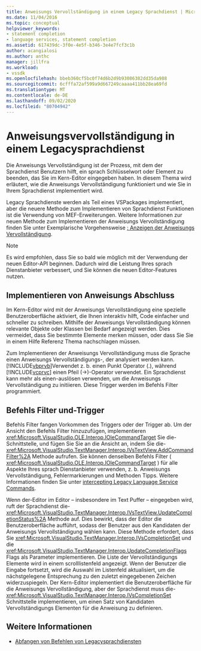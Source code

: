 ```yaml
---
title: Anweisungs Vervollständigung in einem Legacy Sprachdienst | Microsoft-Dokumentation
ms.date: 11/04/2016
ms.topic: conceptual
helpviewer_keywords:
- statement completion
- language services, statement completion
ms.assetid: 617439dc-3f0e-4e5f-b346-3e4e7fcf3c1b
author: acangialosi
ms.author: anthc
manager: jillfra
ms.workload:
- vssdk
ms.openlocfilehash: bbeb360cf5bc0f74d6b2d9b93086382dd35da988
ms.sourcegitcommit: 6cfffa72af599a9d667249caaaa411bb28ea69fd
ms.translationtype: MT
ms.contentlocale: de-DE
ms.lasthandoff: 09/02/2020
ms.locfileid: "80704942"
---
```

# <a name="statement-completion-in-a-legacy-language-service"></a>Anweisungsvervollständigung in einem Legacysprachdienst
Die Anweisungs Vervollständigung ist der Prozess, mit dem der Sprachdienst Benutzern hilft, ein sprach Schlüsselwort oder Element zu beenden, das Sie im Kern-Editor eingegeben haben. In diesem Thema wird erläutert, wie die Anweisungs Vervollständigung funktioniert und wie Sie in Ihrem Sprachdienst implementiert wird.

 Legacy Sprachdienste werden als Teil eines VSPackages implementiert, aber die neuere Methode zum Implementieren von Sprachdienst Funktionen ist die Verwendung von MEF-Erweiterungen. Weitere Informationen zur neuen Methode zum Implementieren der Anweisungs Vervollständigung finden Sie unter Exemplarische Vorgehensweise [: Anzeigen der Anweisungs Vervollständigung](../../extensibility/walkthrough-displaying-statement-completion.md).

> [!NOTE]
> Es wird empfohlen, dass Sie so bald wie möglich mit der Verwendung der neuen Editor-API beginnen. Dadurch wird die Leistung Ihres sprach Dienstanbieter verbessert, und Sie können die neuen Editor-Features nutzen.

## <a name="implementing-statement-completion"></a>Implementieren von Anweisungs Abschluss
 Im Kern-Editor wird mit der Anweisungs Vervollständigung eine spezielle Benutzeroberfläche aktiviert, die Ihnen interaktiv hilft, Code einfacher und schneller zu schreiben. Mithilfe der Anweisungs Vervollständigung können relevante Objekte oder Klassen bei Bedarf angezeigt werden. Dies vermeidet, dass Sie bestimmte Elemente merken müssen, oder dass Sie Sie in einem Hilfe Referenz Thema nachschlagen müssen.

 Zum Implementieren der Anweisungs Vervollständigung muss die Sprache einen Anweisungs Vervollständigungs-, der analysiert werden kann. [!INCLUDE[vbprvb](../../code-quality/includes/vbprvb_md.md)]Verwendet z. b. einen Punkt Operator (.), während [!INCLUDE[vcprvc](../../code-quality/includes/vcprvc_md.md)] einen Pfeil (->)-Operator verwendet. Ein Sprachdienst kann mehr als einen-auslösen verwenden, um die Anweisungs Vervollständigung zu initiieren. Diese Trigger werden im Befehls Filter programmiert.

## <a name="command-filters-and-triggers"></a>Befehls Filter und-Trigger
 Befehls Filter fangen Vorkommen des Triggers oder der Trigger ab. Um der Ansicht den Befehls Filter hinzuzufügen, implementieren <xref:Microsoft.VisualStudio.OLE.Interop.IOleCommandTarget> Sie die-Schnittstelle, und fügen Sie Sie an die Ansicht an, indem Sie die- <xref:Microsoft.VisualStudio.TextManager.Interop.IVsTextView.AddCommandFilter%2A> Methode aufrufen. Sie können denselben Befehls Filter ( <xref:Microsoft.VisualStudio.OLE.Interop.IOleCommandTarget> ) für alle Aspekte Ihres sprach Dienstanbieter verwenden, z. b. Anweisungs Vervollständigung, Fehlermarkierungen und Methoden Tipps. Weitere Informationen finden Sie unter [intercepting Legacy Language Service Commands](../../extensibility/internals/intercepting-legacy-language-service-commands.md).

 Wenn der-Editor im Editor – insbesondere im Text Puffer – eingegeben wird, ruft der Sprachdienst die- <xref:Microsoft.VisualStudio.TextManager.Interop.IVsTextView.UpdateCompletionStatus%2A> Methode auf. Dies bewirkt, dass der Editor die Benutzeroberfläche aufführt, sodass der Benutzer aus den Kandidaten der Anweisungs Vervollständigung wählen kann. Diese Methode erfordert, dass Sie <xref:Microsoft.VisualStudio.TextManager.Interop.IVsCompletionSet> und die <xref:Microsoft.VisualStudio.TextManager.Interop.UpdateCompletionFlags> Flags als Parameter implementieren. Die Liste der Vervollständigungs Elemente wird in einem scrolllistenfeld angezeigt. Wenn der Benutzer die Eingabe fortsetzt, wird die Auswahl im Listenfeld aktualisiert, um die nächstgelegene Entsprechung zu den zuletzt eingegebenen Zeichen widerzuspiegeln. Der Kern-Editor implementiert die Benutzeroberfläche für die Anweisungs Vervollständigung, aber der Sprachdienst muss die- <xref:Microsoft.VisualStudio.TextManager.Interop.IVsCompletionSet> Schnittstelle implementieren, um einen Satz von Kandidaten Vervollständigungs Elementen für die Anweisung zu definieren.

## <a name="see-also"></a>Weitere Informationen
- [Abfangen von Befehlen von Legacysprachdiensten](../../extensibility/internals/intercepting-legacy-language-service-commands.md)
